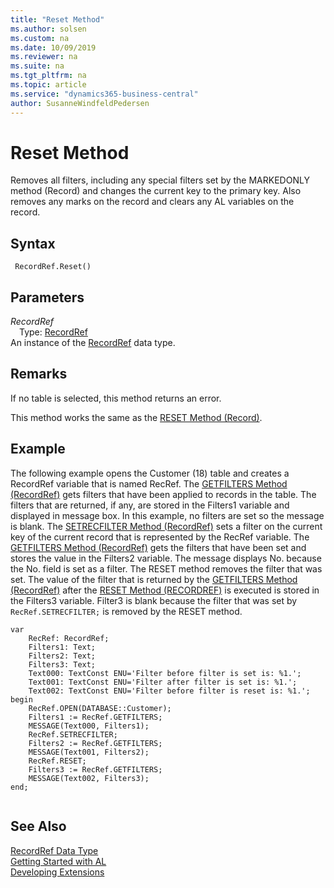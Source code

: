 ```yaml
---
title: "Reset Method"
ms.author: solsen
ms.custom: na
ms.date: 10/09/2019
ms.reviewer: na
ms.suite: na
ms.tgt_pltfrm: na
ms.topic: article
ms.service: "dynamics365-business-central"
author: SusanneWindfeldPedersen
---
```

[//]: # (START>DO_NOT_EDIT)
[//]: # (IMPORTANT:Do not edit any of the content between here and the END>DO_NOT_EDIT.)
[//]: # (Any modifications should be made in the .xml files in the ModernDev repo.)
# Reset Method
Removes all filters, including any special filters set by the MARKEDONLY method (Record) and changes the current key to the primary key. Also removes any marks on the record and clears any AL variables on the record.


## Syntax
```
 RecordRef.Reset()
```

## Parameters
*RecordRef*  
&emsp;Type: [RecordRef](recordref-data-type.md)  
An instance of the [RecordRef](recordref-data-type.md) data type.  


[//]: # (IMPORTANT: END>DO_NOT_EDIT)

## Remarks  
 If no table is selected, this method returns an error.  
  
 This method works the same as the [RESET Method \(Record\)](../../methods/devenv-reset-method-record.md).  
  
## Example  
 The following example opens the Customer \(18\) table and creates a RecordRef variable that is named RecRef. The [GETFILTERS Method \(RecordRef\)](recordref-getfilters-method.md) gets filters that have been applied to records in the table. The filters that are returned, if any, are stored in the Filters1 variable and displayed in message box. In this example, no filters are set so the message is blank. The [SETRECFILTER Method \(RecordRef\)](recordref-setrecfilter-method.md) sets a filter on the current key of the current record that is represented by the RecRef variable. The [GETFILTERS Method \(RecordRef\)](recordref-getfilters-method.md) gets the filters that have been set and stores the value in the Filters2 variable. The message displays No. because the No. field is set as a filter. The RESET method removes the filter that was set. The value of the filter that is returned by the [GETFILTERS Method \(RecordRef\)](recordref-getfilters-method.md) after the [RESET Method \(RECORDREF\)](recordref-reset-method.md) is executed is stored in the Filters3 variable. Filter3 is blank because the filter that was set by `RecRef.SETRECFILTER;` is removed by the RESET method. 
   
```  
var
    RecRef: RecordRef;
    Filters1: Text;
    Filters2: Text;
    Filters3: Text;
    Text000: TextConst ENU='Filter before filter is set is: %1.';
    Text001: TextConst ENU='Filter after filter is set is: %1.';
    Text002: TextConst ENU='Filter before filter is reset is: %1.';
begin   
    RecRef.OPEN(DATABASE::Customer);  
    Filters1 := RecRef.GETFILTERS;  
    MESSAGE(Text000, Filters1);  
    RecRef.SETRECFILTER;  
    Filters2 := RecRef.GETFILTERS;  
    MESSAGE(Text001, Filters2);  
    RecRef.RESET;  
    Filters3 := RecRef.GETFILTERS;  
    MESSAGE(Text002, Filters3);  
end;
  
```  

## See Also
[RecordRef Data Type](recordref-data-type.md)  
[Getting Started with AL](../../devenv-get-started.md)  
[Developing Extensions](../../devenv-dev-overview.md)
